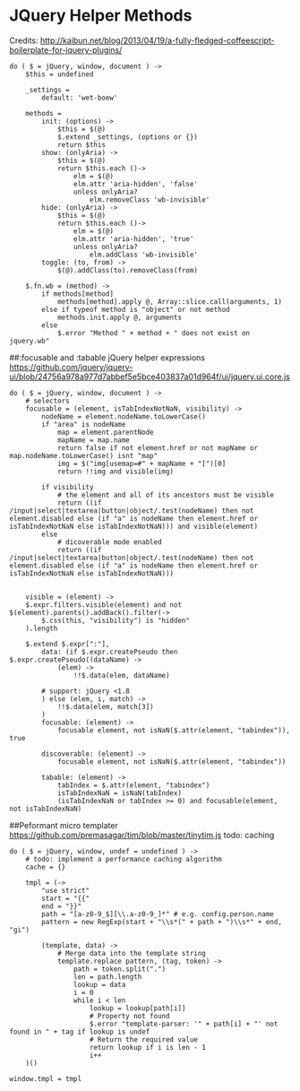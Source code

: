 # JQuery Helper Methods
Credits: http://kaibun.net/blog/2013/04/19/a-fully-fledged-coffeescript-boilerplate-for-jquery-plugins/

	do ( $ = jQuery, window, document ) ->
		$this = undefined

		_settings =
			default: 'wet-boew'

		methods =
			init: (options) ->
				$this = $(@)
				$.extend _settings, (options or {})
				return $this
			show: (onlyAria) ->
				$this = $(@)
				return $this.each ()->
					elm = $(@)
					elm.attr 'aria-hidden', 'false'
					unless onlyAria?
						elm.removeClass 'wb-invisible'
			hide: (onlyAria) ->
				$this = $(@)
				return $this.each ()->
					elm = $(@)
					elm.attr 'aria-hidden', 'true'
					unless onlyAria?
						elm.addClass 'wb-invisible'
			toggle: (to, from) ->
				$(@).addClass(to).removeClass(from)

		$.fn.wb = (method) ->
			if methods[method]
				methods[method].apply @, Array::slice.call(arguments, 1)
			else if typeof method is "object" or not method
				methods.init.apply @, arguments
			else
				$.error "Method " + method + " does not exist on jquery.wb"


##:focusable and :tabable jQuery helper expressions
https://github.com/jquery/jquery-ui/blob/24756a978a977d7abbef5e5bce403837a01d964f/ui/jquery.ui.core.js

	do ( $ = jQuery, window, document ) ->
		# selectors
		focusable = (element, isTabIndexNotNaN, visibility) ->
			nodeName = element.nodeName.toLowerCase()
			if "area" is nodeName
				map = element.parentNode
				mapName = map.name
				return false if not element.href or not mapName or map.nodeName.toLowerCase() isnt "map"
				img = $("img[usemap=#" + mapName + "]")[0]
				return !!img and visible(img)

			if visibility
				# the element and all of its ancestors must be visible
				return ((if /input|select|textarea|button|object/.test(nodeName) then not element.disabled else (if "a" is nodeName then element.href or isTabIndexNotNaN else isTabIndexNotNaN))) and visible(element)
			else
				# dicoverable mode enabled
				return ((if /input|select|textarea|button|object/.test(nodeName) then not element.disabled else (if "a" is nodeName then element.href or isTabIndexNotNaN else isTabIndexNotNaN)))


		visible = (element) ->
		$.expr.filters.visible(element) and not $(element).parents().addBack().filter(->
			$.css(this, "visibility") is "hidden"
		).length

		$.extend $.expr[":"],
			data: (if $.expr.createPseudo then $.expr.createPseudo((dataName) ->
				(elem) ->
					!!$.data(elem, dataName)

			# support: jQuery <1.8
			) else (elem, i, match) ->
				!!$.data(elem, match[3])
			)
			focusable: (element) ->
				focusable element, not isNaN($.attr(element, "tabindex")), true

			discoverable: (element) ->
				focusable element, not isNaN($.attr(element, "tabindex"))

			tabable: (element) ->
				tabIndex = $.attr(element, "tabindex")
				isTabIndexNaN = isNaN(tabIndex)
				(isTabIndexNaN or tabIndex >= 0) and focusable(element, not isTabIndexNaN)


##Peformant micro templater
https://github.com/premasagar/tim/blob/master/tinytim.js
todo: caching

	do ( $ = jQuery, window, undef = undefined ) ->
		# todo: implement a performance caching algorithm
		cache = {}

		tmpl = (->
			"use strict"
			start = "{{"
			end = "}}"
			path = "[a-z0-9_$][\\.a-z0-9_]*" # e.g. config.person.name
			pattern = new RegExp(start + "\\s*(" + path + ")\\s*" + end, "gi")

			(template, data) ->
				# Merge data into the template string
				template.replace pattern, (tag, token) ->
					path = token.split(".")
					len = path.length
					lookup = data
					i = 0
					while i < len
						lookup = lookup[path[i]]
						# Property not found
						$.error "template-parser: '" + path[i] + "' not found in " + tag if lookup is undef
						# Return the required value
						return lookup if i is len - 1
						i++
		)()

	window.tmpl = tmpl
